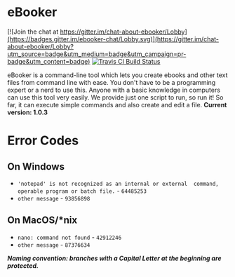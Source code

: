 # eBooker

[![Join the chat at https://gitter.im/chat-about-ebooker/Lobby](https://badges.gitter.im/ebooker-chat/Lobby.svg)](https://gitter.im/chat-about-ebooker/Lobby?utm_source=badge&utm_medium=badge&utm_campaign=pr-badge&utm_content=badge)
[![Travis CI Build Status](https://travis-ci.org/arch-master/eBooker.svg?branch=development)](https://travis-ci.org/arch-master/eBooker)

eBooker is a command-line tool which lets you create ebooks and other text files from command line with ease. You don't have to be a programming expert or a nerd to use this. Anyone with a basic knowledge in computers can use this tool very easily. We provide just one script to run, so run it! So far, it can execute simple commands and also create and edit a file.
**Current version: 1.0.3**

# Error Codes

## On Windows

* `'notepad' is not recognized as an internal or external  command, operable program or batch file.` - `64485253`
* `other message` - `93856898`

## On MacOS/\*nix

* `nano: command not found` - `42912246`
* `other message` - `87376634`

***Naming convention: branches with a Capital Letter at the beginning are protected.***
